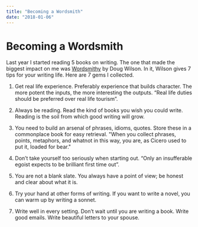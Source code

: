```yaml
---
title: "Becoming a Wordsmith"
date: "2018-01-06"
---
```


# Becoming a Wordsmith

Last year I started reading 5 books on writing. The one that made the biggest impact on me was [Wordsmithy](https://www.amazon.com/Wordsmithy-Hot-Tips-Writing-Life-ebook/dp/B007Y90XNY/ref=mt_kindle?_encoding=UTF8&me=) by Doug Wilson. In it, Wilson gives 7 tips for your writing life. Here are 7 gems I collected.

1. Get real life experience. Preferably experience that builds character. The more potent the inputs, the more interesting the outputs. “Real life duties should be preferred over real life tourism”.

2. Always be reading. Read the kind of books you wish you could write. Reading is the soil from which good writing will grow.

3. You need to build an arsenal of phrases, idioms, quotes. Store these in a commonplace book for easy retrieval. "When you collect phrases, points, metaphors, and whatnot in this way, you are, as Cicero used to put it, loaded for bear."

4. Don’t take yourself too seriously when starting out. “Only an insufferable egoist expects to be brilliant first time out”.

5. You are not a blank slate. You always have a point of view; be honest and clear about what it is.

6. Try your hand at other forms of writing. If you want to write a novel, you can warm up by writing a sonnet.

7. Write well in every setting. Don’t wait until you are writing a book. Write good emails. Write beautiful letters to your spouse.
